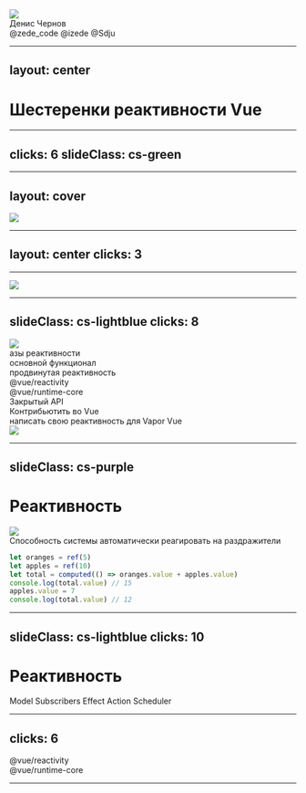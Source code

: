 <div class="mb-50px flex flex-row">
  <div class="size-80 rd-full of-hidden">
    <img class="size-full object-cover" src="/img/photo.png" />
  </div>
  <div class="size-80 rd-full ml-15px">
    <ZedeIcon class="size-full" />
  </div>
</div>
<div class="text-4xl mb-50px">Денис Чернов</div>
<div class="grid grid-cols-[36px_1fr] gap-2 items-center">
  <FileIconsTelegram /> @zede_code
  <IonLogoTwitch /> @izede
  <IonLogoGithub /> @Sdju
</div>

<QrCodeIntro class="sp-r80_200_200_200 absolute" />

<!--
продумать как будет происходить взаимодействие с картой на всем протяжении с картой
-->

---
layout: center
---

<h1 center> Шестеренки реактивности Vue </h1>

<div class="$obj sp-980_4_496_450">
  <IonCogSharp class="size-full animate-[spin_70s_linear_infinite] opacity-20" />
</div>
<div class="$obj sp-77_498_496_450">
  <IonCogSharp class="size-full animate-[spin_60s_linear_infinite] opacity-10" />
</div>

<!--
> продать цель доклада / продумать спич 2 и 3 слайда
> гораздо больше иллюстраций
> продумать переходы, продажа шестеренок
-->

---
clicks: 6
slideClass: cs-green
---

<Timeline :steps="[{
  logo: 'pos-center size-176_176',
  vueGear: 'pos-center -popup-hidden',
  ref: 'pos-center -popup-hidden',
  computed: 'pos-center -popup-hidden',
  watch: 'pos-center -popup-hidden',
  watchEffect: 'pos-center -popup-hidden',
  reactive: 'pos-center -popup-hidden',
}, {
  logo: 'pos-490_281 size-46_46',
  vueGear: 'pos-center ',
}, {
  ref: 'pos-727_84 ',
}, {
  computed: 'pos-781_356 ',
}, {
  watch: 'pos-472_474 ',
}, {
  watchEffect: 'pos-165_356 ',
}, {
  reactive: 'pos-216_69 ',
}]" v-slot="t">

<div class="$obj size-223_202 fx" :class="t.vueGear">
  <MaterialSymbolsSettingsOutline class="animate-[spin_20s_linear_infinite] size-full" />
</div>

<LogosVue class="$obj" :class="t.logo" />

<Gear class="$obj fx size-103_131" :class="t.ref" name="ref" />
<Gear class="$obj fx size-141_118" :class="t.computed" name="computed" />
<Gear class="$obj fx size-134_105" :class="t.watch" name="watch" />
<Gear class="$obj fx size-142_119" :class="t.watchEffect" name="watchEffect" />
<Gear class="$obj fx size-104_95" :class="t.reactive" name="reactive" />

</Timeline>

<!--
Если спросить за что вы любите Vue, то чаще всего будет хороший DX и классная реактивность. Но что же скрыто за этой реактивностью?

Поэтому сегодня мы с вами рассмотрим по отдельности каждую шестерёнку реактивности Vue по отдельности.

Чтоб получить более глубокое понимание того что происходит в нашем любимом фреймворке.

> объяснить почему тебя надо слушать. привыкли к простоте. попытаться вдолхновить уже тут
-->

---
layout: cover
---

<img class="framed center w-600px" src="/img/interview.png" />

---
layout: center
clicks: 3
---

<Timeline :steps="[{
  q1: '$obj fx text-1.3em pos-50% w-full text-center px-10 ',
  q1Mode: false,
  q2: '$obj fx text-1.3em pos-50% w-full text-center px-10 -popup-hidden',
  q2Mode: false,
  q3: '$obj fx text-1.3em pos-50% w-full text-center px-10 -popup-hidden',
  q3Mode: false,
}, {
  q1Mode: true,
}, {
  q1: '$obj fx text-1.3em pos-50% w-full text-center px-10 -popup-hidden',
  q1Mode: false,
  q2: '$obj fx text-1.3em pos-50% w-full text-center px-10 ',
  q2Mode: true,
}, {
  q2: '$obj fx text-1.3em pos-50% w-full text-center px-10 ',
  q2Mode: false,
  q3: '$obj fx text-1.3em pos-50% w-full text-center px-10 ',
  q3Mode: true,
}]" v-slot="t">

<AnimatedText
  :class="t.q1"
  :mode="t.q1Mode"
  words="Чем отличается computed от watch?"
/>
<AnimatedText
  :class="t.q2"
  :mode="t.q2Mode"
  words="Можно ли реализовать свой computed используя watch?"
/>
<AnimatedText
  :class="t.q3"
  :mode="t.q3Mode"
  words="Для неизменемых значений лучше использовать computed или readonly?"
/>

</Timeline>

<!--
Представим ситуацию на собеседовании. Вам задают вопросы по Vue и в целом вы отвечаете хорошо.

Но вот начинаются вопросы по реактивности.

- можно ли заменить computed на watch
- а можно ли заменить watch на computed
- а как насчёт watchEffect?

- > показать как пример с которым справятся, но потом тебя спрашивают "жесть"
придумать второй вопрос "сложный но интересный", чтоб мотиватор
-->

---

<img class="center framed w-740px" src="/img/computed-watch.png" />

<!--
И если такие вопросы вас ставят в замешательство, то этот доклад для вас. (если с дискомфортом у вас возникло олюбопытсво то этот доклад для вас)
-->

---
slideClass: cs-lightblue
clicks: 8
---

<Timeline :steps="[{
  deep: 'opacity-0',
  height: '59px',
  ref: '-popup-hidden',
  computed: '-popup-hidden',
  reactive: '-popup-hidden',
  props: '-popup-hidden',
  watch: '-popup-hidden',
  watchEffect: '-popup-hidden',
  vModel: '-popup-hidden',
  effectScope: '-popup-hidden',
  customRef: '-popup-hidden',
  effect: '-popup-hidden',
  scheduler: '-popup-hidden',
  tracking: '-popup-hidden',
  effect: '-popup-hidden',
}, {
  ref: '',
  computed: '',
  reactive: '',
  props: '',
}, {
  deep: 'opacity-20',
  height: '117px',
  ref: 'opacity-50 scale-50',
  computed: 'opacity-50 scale-50 blur-2',
  reactive: 'opacity-50 scale-50 blur-2',
  props: 'opacity-50 scale-50 blur-2',
  watch: '',
  watchEffect: '',
  vModel: '',
}, {
  deep: 'opacity-30',
  height: '184px',
  ref: 'opacity-25 scale-25 blur-4',
  computed: 'opacity-25 scale-25 blur-4',
  reactive: 'opacity-25 scale-25 blur-4',
  props: 'opacity-25 scale-25 blur-4',
  watch: 'opacity-50 scale-50 blur-2',
  watchEffect: 'opacity-50 scale-50 blur-2',
  vModel: 'opacity-50 scale-50 blur-2',
  effectScope: '',
  customRef: '',
  render: '',
}, {
  deep: 'opacity-40',
  height: '245px',
  ref: 'opacity-12 scale-12 blur-6',
  computed: 'opacity-12 scale-12 blur-6',
  reactive: 'opacity-12 scale-12 blur-6',
  props: 'opacity-12 scale-12 blur-6',
  watch: 'opacity-25 scale-25 blur-4',
  watchEffect: 'opacity-25 scale-25 blur-4',
  vModel: 'opacity-25 scale-25 blur-4',
  effectScope: 'opacity-50 scale-50 blur-2',
  customRef: 'opacity-50 scale-50 blur-2',
  render: 'opacity-50 scale-50 blur-2',
  effect: '',
  tracking: '',
}, {
  deep: 'opacity-50',
  height: '306px',
  ref: 'opacity-0 scale-0',
  computed: 'opacity-0 scale-0',
  reactive: 'opacity-0 scale-0',
  props: 'opacity-0 scale-0',
  watch: 'opacity-12 scale-12 blur-6',
  watchEffect: 'opacity-12 scale-12 blur-6',
  vModel: 'opacity-12 scale-12 blur-6',
  effectScope: 'opacity-25 scale-25 blur-4',
  customRef: 'opacity-25 scale-25 blur-4',
  render: 'opacity-25 scale-25 blur-4',
  effect: 'opacity-50 scale-50 blur-2',
  tracking: 'opacity-50 scale-50 blur-2',
}, {
  deep: 'opacity-75',
  height: '360px',
  watch: 'opacity-0 scale-0',
  watchEffect: 'opacity-0 scale-0',
  vModel: 'opacity-0 scale-0',
  effectScope: 'opacity-12 scale-12 blur-6',
  customRef: 'opacity-12 scale-12 blur-6',
  render: 'opacity-12 scale-12 blur-6',
  effect: 'opacity-25 scale-25 blur-4',
  tracking: 'opacity-25 scale-25 blur-4',
}, {
  deep: 'opacity-100',
  height: '419px',
  effectScope: 'opacity-0 scale-0',
  customRef: 'opacity-0 scale-0',
  render: 'opacity-0 scale-0',
  effect: 'opacity-12 scale-12 blur-6',
  tracking: 'opacity-12 scale-12 blur-6',
}, {
  height: '479px',
  effect: 'opacity-0 scale-0',
  tracking: 'opacity-0 scale-0',
}]" v-slot="t">

<div class="absolute size-full pos-0 bg-[#13151d] duration-2000 ease-in-out" :class="t.deep" />

<div class="center w-340px overflow-hidden transition-all duration-400 framed" :style="{ maxHeight: t.height }" >
  <img src="/img/iceberg.png" class="w-full" />
</div>

<div
  class="center overflow-hidden transition-all duration-400"
  :style="{ maxHeight: t.height }"
>
  <div class="text-shadow-xl size-338_475 flex flex-col items-stretch pr-60px text-center relative overflow-hidden rounded-10px">
    <div class="mt-10px mb-20px">азы реактивности</div>
    <div class="mb-32px">основной функционал</div>
    <div class="text-size-0.75em mb-32px">продвинутая реактивность</div>
    <div class="mb-25px">@vue/reactivity</div>
    <div class="mb-23px">@vue/runtime-core</div>
    <div class="mb-23px">Закрытый API</div>
    <div class="text-size-0.75em mb-19px">Контрибьютить во Vue</div>
    <div class="text-size-0.75em">написать свою реактивность для Vapor Vue</div>
    <img class="absolute -bottom-7px right-0 size-66_63 object-cover" src="/img/jonson.jfif" />
  </div>
</div>


<Gear class="$obj sp-742_449_103_151" :class="t.ref" name="ref" />
<Gear class="$obj sp-118_115_103_135" :class="t.computed" name="computed" />

<!-- width height top left -> left top width height  -->
<Gear class="$obj sp-135_439_103_135" :class="t.reactive" name="reactive" />
<Gear class="$obj sp-812_124_103_141" :class="t.props" name="props" />

<Gear class="$obj sp-96_273_103_151" :class="t.watch" name="watch" />
<Gear class="$obj sp-869_321_103_151" :class="t.watchEffect" name="watchEffect" />
<Gear class="$obj sp-692_89_103_141" :class="t.vModel" name="vModel" />

<Gear class="$obj sp-788_101_103_151" :class="t.effectScope" name="effectScope" />
<Gear class="$obj sp-342_75_125_107" :class="t.customRef" name="customRef" />

<Gear class="$obj sp-802_259_125_107" :class="t.effect" name="effect" />
<Gear class="$obj sp-208_408_125_107" :class="t.tracking" name="tracking" />

</Timeline>

<!--
Но что вообще скрывается во тьме воды?

Вначале вы берете Vue и вы изучаете самые базовые примитивы реактивности.

Постепенно задачи становятся сложнее и вам приходится столкнуться с новыми примитивами.

Идет время и вам попадаются нетривиальные задачи которые уже с трудом покрываются документацией. Там вы знакомитесь с концептами кастомных рефов и эффект скоупов.

Теперь пришло время изучать исходники Vue и вы берете основной пакет реактивности Vue @vue/reactivity.
Знакомитесь с концепциями реактивных эффектов и Deps/Link.

Однако нужно еще понять как все это дело работает внутри компонентов Vue. И вы начинаете изучать реактивность из @vue/runtime-core. Там вы знакомитесь с концептами render, setup, планировщика.

Вас уже не остановить, вы погружаетесь в изучение всего чтобы можно использовать в вашем коде, чтобы выжать максимум из возможностей реактивности.

Теперь ваших знаний вполне хватает, чтобы начать контрибьютить в сам Vue. Возможно у вас уже есть идеи как сделать реактивность еще лучше.

Но не забывайте что где-то там, всегда есть тот кто нарушит все правила игры и сделает кратно лучше.

И нет, мы с вами не будем сейчас аккуратно погружаться в глубину. Вместо этого мы будем наоборот всплывать на поверхность из глубин.

> сторитейлинг / персонаж
-->

---
slideClass: cs-purple
---

<Timeline :steps="[{
  title: 'top-50% ',
}, {
  title: 'top-27px ',
}]" v-slot="t">

<h1 class="absolute transition-all duration-400 text-center w-full left-0" :class="t.title"> Реактивность </h1>

<img class="framed" v-click="['+1', '+1']" v-drag="[165,96,673,403]" src="/img/magic.gif" />

<div v-click="'+0'" class="italic bg-[#00000048] p-4 rd-8px mb-4"> Способность системы автоматически реагировать на раздражители </div>

<div v-click="3">

```ts {*|*|1-3|4|5|6}
let oranges = ref(5)
let apples = ref(10)
let total = computed(() => oranges.value + apples.value)
console.log(total.value) // 15
apples.value = 7 
console.log(total.value) // 12
```

</div>

</Timeline>

<!--
Но для начала. Что же такое реактивность?

Наверное самый простой и вполне обоснованный ответ: магия

Однако нам, инженерам, довольствоваться магией будет не интересно. К сожалению точного определения реактивного подхода я не нашел и вряд ли оно существует. Каждый находит в нем что-то свое. Так и у меня есть краткое определение:

Способность системы автоматически реагировать на раздражители

Давайте рассмотрим пример:

Здесь у нас есть две переменные: oranges и apples. И есть вычисляемая переменная total, которая зависит от значений oranges и apples. Это и есть правила работы системы, которые нельзя нарушать.

В качестве раздражителя здесь выступает изменение значения apples. Однако система автоматически пересчитает значение total без нашего вмешательства.
-->

---
slideClass: cs-lightblue
clicks: 10
---

<Timeline :steps="[{
  title: 'pos-center ',
  model: {
    class: 'pos-center -popup-hidden',
  },
  subscriber: {
    class: 'pos-50%_156 -popup-hidden',
  },
  action: {
    class: 'pos-50%_366 -popup-hidden',
    color: 'red',
    form: 'circle',
  },
  effect: {
    class: 'pos-660_50% -popup-hidden',
  },
  scheduler: {
    class: 'pos-660_366 -popup-hidden',
  },
  arrowModelToSubscriber: {
    coords: '51%:245 51%:188',
    class: 'fx duration-500 opacity-0',
    power: 0.1,
  },
  arrowSubscriberToEffect: {
    coords: '569:156 660:245',
    class: 'fx duration-500 opacity-0',
    power: 0.5,
  },
  arrowActionToModel: {
    coords: '51%:372 51%:306',
    class: 'fx duration-500 opacity-0',
    power: 0.1,
  },
  arrowEffectToX: {
    coords: '660:306 544:400',
    class: 'fx duration-500 opacity-0',
    power: 0.5,
  },
  arrowSchedulerToAction: {
    coords: '588:400 543:400',
    class: 'fx duration-500 opacity-0',
    power: 0.1,
  },
}, {
  title: 'pos-50%_10% ',
  model: {
    class: 'pos-center ',
  },
}, {
  subscriber: {
    class: 'pos-50%_156 ',
  },
  arrowModelToSubscriber: {
    class: 'fx duration-500 animate'
  },
}, {
  effect: {
    class: 'pos-660_50% ',
  },
  arrowSubscriberToEffect: {
    class: 'fx duration-500 animate'
  },
}, {
  action: {
    class: 'pos-50%_400 ',
  },
  arrowActionToModel: {
    class: 'fx duration-500 animate'
  },
}, {
  arrowEffectToX: {
    class: 'fx duration-500 animate'
  },
}, {
  subscriber: {
    multiple: true,
  },
}, {
  effect: {
    multiple: true,
  },
}, {
  action: {
    multiple: true,
  },
}, {
  arrowEffectToX: {
    coords: '660:306 660:372',
    power: 0.1,
  },
  arrowSchedulerToEffect: {
    coords: '660:306 544:400',
    class: 'fx duration-500 opacity-0'
  },
  scheduler: {
    class: 'pos-660_400 ',
  },
  action: {
    multiple: false,
  },
}, {
  arrowSchedulerToAction: {
    coords: '588:400 543:400',
    class: 'fx duration-500 animate'
  },
  arrowSchedulerToAction: {
    coords: '588:400 543:400',
    class: 'fx duration-500 animate'
  },
}, {
  subscriber: {
    multiple: true,
  },
}, {
  effect: {
    multiple: true,
  },
}]" v-slot="t">

<h1 class="$obj fx text-center" :class="t.title"> Реактивность </h1>

<Node v-bind="t.model">Model</Node>
<Node v-bind="t.subscriber">Subscribers</Node>
<Node v-bind="t.effect">Effect</Node>
<Node v-bind="t.action">Action</Node>
<Node v-bind="t.scheduler">Scheduler</Node>

<SvgLayer>
  <SvgArrow v-bind="t.arrowModelToSubscriber" />
  <SvgArrow v-bind="t.arrowSubscriberToEffect" />
  <SvgArrow v-bind="t.arrowActionToModel" />
  <SvgArrow v-bind="t.arrowEffectToX" />
  <SvgArrow v-bind="t.arrowSchedulerToAction" />
</SvgLayer>

</Timeline>

<!--
Таким образом я бы хотел выделить следующую схему реактивности, которая будет нам полезна для понимания того как работает реактивность во Vue:

У нас есть модель данных, которая хранит в себе все наши данные.

У модели есть подписчики, которые получают уведомления о любых изменениях.

В ответ на изменения модели подписчики могут запускать различные эффекты.

Далее мы привносим раздражитель в нашу систему.

И система автоматически пересчитывает значения зависимостей и запускает соответствующие эффекты. Которые могут повлечь новые изменения модели.

Если все это происходит синхронно, то множественные эффекты могут начать мешать друг другу или вообще сломать систему. Поэтому системе нужно как-то регулировать порядок и моменты запуска эффектов.

Для этого и нужен планировщик. Он берет на себя бремя управления порядком и моментами запуска эффектов. Что позволяет убирать ненужные эффекты и запускать нужные в точные моменты.

> показать хаос эффектов (продать шедуллер полностью) - к нему вернемся позже
-->

---
clicks: 6
---

<Timeline :steps="[{
  vueReactivity: '-popup-hidden',
  vueRuntimeCore: '-popup-hidden',
  runtimeList: '-blur-hidden',
  vue: '',
  computedOpacity: 1,
  watchersOpacity: 1,
}, {
  vueReactivity: '',
}, {
  vueRuntimeCore: '',
}, {
  computedOpacity: 0.4,
  watchersOpacity: 0.4,
}, {
}, {
}, {
  runtimeList: '',
}]" v-slot="t">

<logos-vue :class="t.vue" class="$obj sp-482_118_119_108" />

<div class="$obj sp-251_300_379_210 text-[1em] bg-blue-5/30 rounded-2xl px-4 py-2" :class="t.vueReactivity" > 
  <div class="text-center"> @vue/reactivity </div>

  <div class="text-size-0.75em flex flex-col mt-4 w-full">
    <Gear inline name="ref" />
    <Gear inline name="reactive" />
    <Gear inline w-min :style="{ opacity: t.computedOpacity }" name="computed" />
    <Gear inline w-min :style="{ opacity: t.watchersOpacity }" name="watchers" />
    <Gear v-click="4" inline w-min v-mark.red.cross="{at: 5}" name="scheduler" />
  </div>
</div>

<div class="$obj sp-719_300_398_210 text-[1em] bg-cyan-5/30 rounded-2xl px-4 py-2" :class="t.vueRuntimeCore" > 
  <div class="text-center"> @vue/runtime-core </div>

  <div class="text-size-0.75em flex flex-col mt-4 w-full fx duration-[0.2s]" :class="t.runtimeList">
    <Gear inline name="scheduler" />
    <Gear inline name="watchers" />
    <Gear inline name="nextTick" />
    <Gear inline name="components" />
  </div>
</div>

</Timeline>

<!--
Вернемся непосредственно ко Vue. Сама реактивность Vue разделена на два пакета: @vue/reactivity и @vue/runtime-core. Во vue reactivity можно ожидать различные реактивные примитивы... Но на деле там лежит далеко не все что вы ожидаете там увидеть.

Там нет в привычном понимании computed, watchers а вот планировщика нет вовсе. Почему так произошло? @vue/reactivity это самостоятельная и независимая библиотека реактивности. Вы можете ее взять и использовать далеко за пределами проектов на Vue. А в самом Vue необходимо взаимодействовать с DOM и многие аспекты опираются именно на это. Поэтому планировщик и элементы завязанные на планировщик реализованы в @vue/runtime-core.

Мы начнем изучение с @vue/reactivity, а затем перейдем к @vue/runtime-core.
-->

---

<VueMap />

<!--
Но ведь можно попробовать представить карту реактивности Vue. И она выглядит примерно следующим образом:

не пугайтесь, сейчас она большая и запутанная, но разобрав каждый элемент карты по отдельности мы сможем в ней ориентироваться.

> найти в какой момент ее можно показывать/ продумать что на ней можно говорить (это артефакт доклада/где ее достать/успокоить)

> проработать переходы между слайдами (начало-конец и перебор либо плавность переходов)

как ее продать
-->
